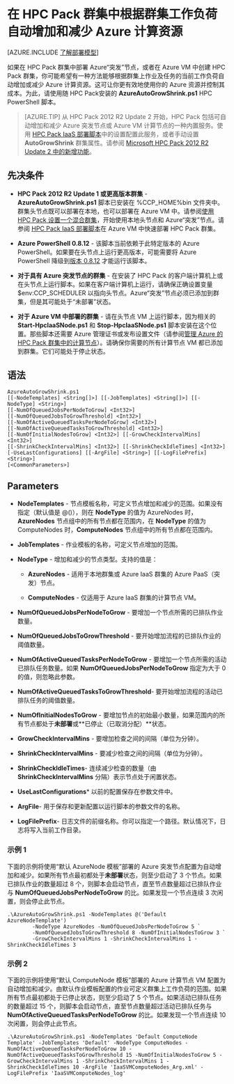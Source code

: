 <properties
 pageTitle="自动缩放 HPC 群集中的计算资源 | Azure"
 description="了解自动增加和减少 Azure 的 HPC Pack 群集中的计算资源的方法"
 services="virtual-machines"
 documentationCenter=""
 authors="dlepow"
 manager="timlt"
 editor=""
 tags="azure-service-management,hpc-pack"/>
<tags
	ms.service="virtual-machines-windows"
	ms.date="01/07/2016"
	wacn.date="02/26/2016"/>

# 在 HPC Pack 群集中根据群集工作负荷自动增加和减少 Azure 计算资源

[AZURE.INCLUDE [了解部署模型](../includes/learn-about-deployment-models-classic-include.md)]


如果在 HPC Pack 群集中部署 Azure“突发”节点，或者在 Azure VM 中创建 HPC Pack 群集，你可能希望有一种方法能够根据群集上作业及任务的当前工作负荷自动增加或减少 Azure 计算资源。这可让你更有效地使用你的 Azure 资源并控制其成本。为此，请使用随 HPC Pack安装的 **AzureAutoGrowShrink.ps1** HPC PowerShell 脚本。

>[AZURE.TIP] 从 HPC Pack 2012 R2 Update 2 开始，HPC Pack 包括可自动增加和减少 Azure 突发节点或 Azure VM 计算节点的一种内置服务。使用 [HPC Pack IaaS 部署脚本](/documentation/articles/virtual-machines-windows-classic-hpcpack-cluster-powershell-script)中的设置配置此服务，或者手动设置 **AutoGrowShrink** 群集属性。请参阅 [Microsoft HPC Pack 2012 R2 Update 2 中的新增功能](https://technet.microsoft.com/zh-cn/library/mt269417.aspx)。

## 先决条件

* **HPC Pack 2012 R2 Update 1 或更高版本群集** - **AzureAutoGrowShrink.ps1** 脚本已安装在 %CCP\_HOME%bin 文件夹中。群集头节点既可以部署在本地，也可以部署在 Azure VM 中。请参阅[使用 HPC Pack 设置一个混合群集](/documentation/articles/cloud-services-setup-hybrid-hpcpack-cluster)，开始使用本地头节点和 Azure“突发”节点。请参阅 [HPC Pack IaaS 部署脚本](/documentation/articles/virtual-machines-windows-classic-hpcpack-cluster-powershell-script)在 Azure VM 中快速部署 HPC Pack 群集。

* **Azure PowerShell 0.8.12** - 该脚本当前依赖于此特定版本的 Azure PowerShell。如果要在头节点上运行更高版本，可能需要将 Azure PowerShell 降级到[版本 0.8.12](http://az412849.vo.msecnd.net/downloads03/azure-powershell.0.8.12.msi) 才能运行该脚本。

* **对于具有 Azure 突发节点的群集** - 在安装了 HPC Pack 的客户端计算机上或在头节点上运行脚本。如果在客户端计算机上运行，请确保正确设置变量 $env:CCP\_SCHEDULER 以指向头节点。Azure“突发”节点必须已添加到群集，但是其可能处于“未部署”状态。


* **对于 Azure VM 中部署的群集** - 请在头节点 VM 上运行脚本，因为相关的 **Start-HpcIaaSNode.ps1** 和 **Stop-HpcIaaSNode.ps1** 脚本安装在这个位置。那些脚本还需要 Azure 管理证书或发布设置文件（请参阅[管理 Azure 的 HPC Pack 群集中的计算节点](/documentation/articles/virtual-machines-windows-classic-hpcpack-cluster-node-manage)）。请确保你需要的所有计算节点 VM 都已添加到群集。它们可能处于停止状态。

## 语法

	AzureAutoGrowShrink.ps1
	[[-NodeTemplates] <String[]>] [[-JobTemplates] <String[]>] [[-NodeType] <String>]
	[[-NumOfQueuedJobsPerNodeToGrow] <Int32>]
	[[-NumOfQueuedJobsToGrowThreshold] <Int32>]
	[[-NumOfActiveQueuedTasksPerNodeToGrow] <Int32>]
	[[-NumOfActiveQueuedTasksToGrowThreshold] <Int32>]
	[[-NumOfInitialNodesToGrow] <Int32>] [[-GrowCheckIntervalMins] <Int32>]
	[[-ShrinkCheckIntervalMins] <Int32>] [[-ShrinkCheckIdleTimes] <Int32>]
	[-UseLastConfigurations] [[-ArgFile] <String>] [[-LogFilePrefix] <String>]
	[<CommonParameters>]

## Parameters

 * **NodeTemplates** - 节点模板名称，可定义节点增加和减少的范围。如果没有指定（默认值是 @()），则在 **NodeType** 的值为 AzureNodes 时，**AzureNodes** 节点组中的所有节点都在范围内，在 **NodeType** 的值为 ComputeNodes 时，**ComputeNodes** 节点组中的所有节点都在范围内。

 * **JobTemplates** - 作业模板的名称，可定义节点增加的范围。

 * **NodeType** - 增加和减少的节点类型。支持的值是：

     * **AzureNodes** - 适用于本地群集或 Azure IaaS 群集的 Azure PaaS（突发）节点。

     * **ComputeNodes** - 仅适用于 Azure IaaS 群集的计算节点 VM。

* **NumOfQueuedJobsPerNodeToGrow** - 要增加一个节点所需的已排队作业数量。

* **NumOfQueuedJobsToGrowThreshold** - 要开始增加流程的已排队作业的阈值数量。

* **NumOfActiveQueuedTasksPerNodeToGrow** - 要增加一个节点所需的活动已排队任务数量。如果 **NumOfQueuedJobsPerNodeToGrow** 指定为大于 0 的值，则忽略此参数。

* **NumOfActiveQueuedTasksToGrowThreshold**- 要开始增加流程的活动已排队任务的阈值数量。

* **NumOfInitialNodesToGrow** - 要增加节点的初始最小数量，如果范围内的所有节点都处于**未部署**或**已停止（已取消分配）**状态。

* **GrowCheckIntervalMins** - 要增加检查之间的间隔（单位为分钟）。

* **ShrinkCheckIntervalMins** - 要减少检查之间的间隔（单位为分钟）。

* **ShrinkCheckIdleTimes**- 连续减少检查的数量（由 **ShrinkCheckIntervalMins** 分隔）表示节点处于闲置状态。

* **UseLastConfigurations*** 以前的配置保存在参数文件中。

* **ArgFile**- 用于保存和更新配置以运行脚本的参数文件的名称。

* **LogFilePrefix**- 日志文件的前缀名称。你可以指定一个路径。默认情况下，日志将写入当前工作目录。

### 示例 1

下面的示例将使用“默认 AzureNode 模板”部署的 Azure 突发节点配置为自动增加和减少。如果所有节点最初都处于**未部署**状态，则至少启动了 3 个节点。如果已排队作业的数量超过 8 个，则脚本会启动节点，直至节点数量超过已排队作业与 **NumOfQueuedJobsPerNodeToGrow** 的比。如果发现一个节点连续 3 次闲置，则会停止此节点。

	.\AzureAutoGrowShrink.ps1 -NodeTemplates @('Default AzureNodeTemplate') `
			-NodeType AzureNodes -NumOfQueuedJobsPerNodeToGrow 5 `
			-NumOfQueuedJobsToGrowThreshold 8 -NumOfInitialNodesToGrow 3 `
			-GrowCheckIntervalMins 1 -ShrinkCheckIntervalMins 1 -ShrinkCheckIdleTimes 3

### 示例 2

下面的示例将使用“默认 ComputeNode 模板”部署的 Azure 计算节点 VM 配置为自动增加和减少。由默认作业模板配置的作业可定义群集上工作负荷的范围。如果所有节点最初都处于已停止状态，则至少启动了 5 个节点。如果活动已排队任务的数量超过 15 个，则脚本会启动节点，直至节点数量超过活动已排队任务与 **NumOfActiveQueuedTasksPerNodeToGrow** 的比。如果发现一个节点连续 10 次闲置，则会停止此节点。

	.\AzureAutoGrowShrink.ps1 -NodeTemplates 'Default ComputeNode Template' -JobTemplates 'Default' -NodeType ComputeNodes -NumOfActiveQueuedTasksPerNodeToGrow 10 -NumOfActiveQueuedTasksToGrowThreshold 15 -NumOfInitialNodesToGrow 5 -GrowCheckIntervalMins 1 -ShrinkCheckIntervalMins 1 -ShrinkCheckIdleTimes 10 -ArgFile 'IaaSVMComputeNodes_Arg.xml' -LogFilePrefix 'IaaSVMComputeNodes_log'

<!---HONumber=Mooncake_0215_2016-->